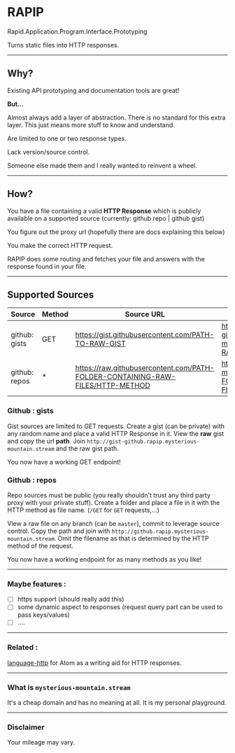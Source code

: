 # RAPIP

Rapid.Application.Program.Interface.Prototyping

Turns static files into HTTP responses.

-------

## Why?

Existing API prototyping and documentation tools are great!

**But...**

Almost always add a layer of abstraction. There is no standard for this extra layer. This just means more stuff to know and understand.

Are limited to one or two response types.

Lack version/source control.

Someone else made them and I really wanted to reinvent a wheel.

------

## How?

You have a file containing a valid **HTTP Response** which is publicly available on a supported source (currently: github repo | github gist)

You figure out the proxy url (hopefully there are docs explaining this below)

You make the correct HTTP request.

RAPIP does some routing and fetches your file and answers with the response found in your file.

------

## Supported Sources

| Source | Method | Source URL | Proxy URL |
|- | - | -| -|
| github: gists | GET | https://gist.githubusercontent.com/PATH-TO-RAW-GIST | http://gist-github.rapip.mysterious-mountain.stream/PATH-TO-RAW-GIST |
| github: repos | * | https://raw.githubusercontent.com/PATH-FOLDER-CONTAINING-RAW-FILES/HTTP-METHOD | http://github.rapip.mysterious-mountain.stream/PATH-FOLDER-CONTAINING-RAW-FILES |

### Github : gists

Gist sources are limited to GET requests. Create a gist (can be private) with any random name and place a valid HTTP Response in it. View the **raw** gist and copy the url **path**. Join `http://gist-github.rapip.mysterious-mountain.stream` and the raw gist path.

You now have a working GET endpoint!

### Github : repos

Repo sources must be public (you really shouldn't trust any third party proxy with your private stuff). Create a folder and place a file in it with the HTTP method as file name. (`/GET` for `GET` requests,...)

View a raw file on any branch (can be `master`), commit to leverage source control. Copy the path and join with `http://github.rapip.mysterious-mountain.stream`. Omit the filename as that is determined by the HTTP method of the request.

You now have a working endpoint for as many methods as you like!

------

### Maybe features :

- [ ] https support (should really add this)
- [ ] some dynamic aspect to responses (request query part can be used to pass keys/values)
- [ ] ....

-----

### Related :

[language-http](https://github.com/romainmenke/language-http) for Atom as a writing aid for HTTP responses.

----

### What is `mysterious-mountain.stream`

It's a cheap domain and has no meaning at all. It is my personal playground.

------

### Disclaimer

Your mileage may vary.
